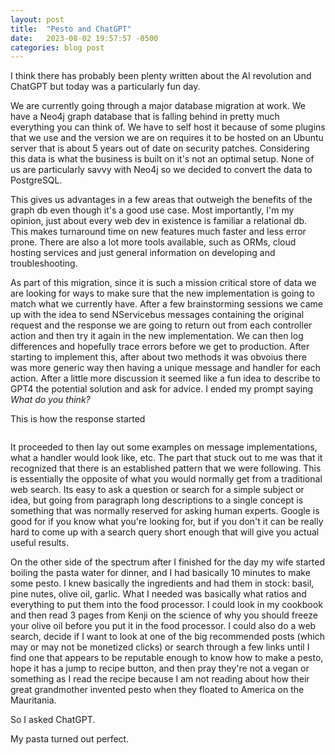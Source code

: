 ```yaml
---
layout: post
title:  "Pesto and ChatGPT"
date:   2023-08-02 19:57:57 -0500
categories: blog post
---
```

I think there has probably been plenty written about the AI revolution and ChatGPT but today was a particularly fun day. 

We are currently going through a major database migration at work. We have a Neo4j graph database that is falling behind in pretty much everything you can think of. We have to self host it because of some plugins that we use and the version we are on requires it to be hosted on an Ubuntu server that is about 5 years out of date on security patches. Considering this data is what the business is built on it's not an optimal setup. None of us are particularly savvy with Neo4j so we decided to convert the data to PostgreSQL. 

This gives us advantages in a few areas that outweigh the benefits of the graph db even though it's a good use case. Most importantly, I'm my opinion, just about every web dev in existence is familiar a relational db. This makes turnaround time on new features much faster and less error prone. There are also a lot more tools available, such as ORMs, cloud hosting services and just general information on developing and troubleshooting.

As part of this migration, since it is such a mission critical store of data we are looking for ways to make sure that the new implementation is going to match what we currently have. After a few brainstorming sessions we came up with the idea to send NServicebus messages containing the original request and the response we are going to return out from each controller action and then try it again in the new implementation. We can then log differences and hopefully trace errors before we get to production. After starting to implement this, after about two methods it was obvoius there was more generic way then having a unique message and handler for each action. After a little more discussion it seemed like a fun idea to describe to GPT4 the potential solution and ask for advice. I ended my prompt saying _What do you think?_

This is how the response started 
```It sounds like you're implementing a form of request shadowing or mirroring to compare the behavior of two different implementations of your API. This is a technique often used to safely test new implementations in a production-like environment without affecting actual users.
```

It proceeded to then lay out some examples on message implementations, what a handler would look like, etc. The part that stuck out to me was that it recognized that there is an established pattern that we were following. This is essentially the opposite of what you would normally get from a traditional web search. Its easy to ask a question or search for a simple subject or idea, but going from paragraph long descriptions to a single concept is something that was normally reserved for asking human experts. Google is good for if you know what you're looking for, but if you don't it can be really hard to come up with a search query short enough that will give you actual useful results.

On the other side of the spectrum after I finished for the day my wife started boiling the pasta water for dinner, and I had basically 10 minutes to make some pesto. I knew basically the ingredients and had them in stock: basil, pine nutes, olive oil, garlic. What I needed was basically what ratios and everything to put them into the food processor. I could look in my cookbook and then read 3 pages from Kenji on the science of why you should freeze your olive oil before you put it in the food processor. I could also do a web search, decide if I want to look at one of the big recommended posts (which may or may not be monetized clicks) or search through a few links until I find one that appears to be reputable enough to know how to make a pesto, hope it has a jump to recipe button, and then pray they're not a vegan or something as I read the recipe because I am not reading about how their great grandmother invented pesto when they floated to America on the Mauritania.

So I asked ChatGPT.

My pasta turned out perfect.